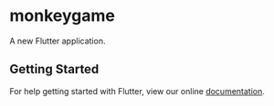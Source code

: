 # monkeygame

A new Flutter application.

## Getting Started

For help getting started with Flutter, view our online
[documentation](https://flutter.io/).
